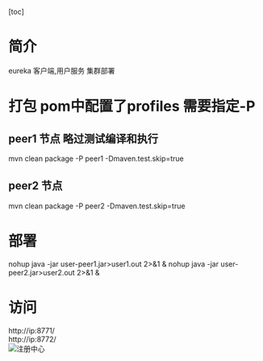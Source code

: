 [toc]
# 简介
eureka 客户端,用户服务
集群部署
# 打包 pom中配置了profiles 需要指定-P
## peer1 节点 略过测试编译和执行
mvn clean package -P peer1 -Dmaven.test.skip=true
## peer2 节点
mvn clean package -P peer2 -Dmaven.test.skip=true
# 部署
nohup java -jar user-peer1.jar>user1.out 2>&1 &
nohup java -jar user-peer2.jar>user2.out 2>&1 &

# 访问
http://ip:8771/  
http://ip:8772/  
![注册中心](https://note.youdao.com/yws/public/resource/030c5ed1a14c969b99e35b06051c9f7a/xmlnote/D8A74FEBE1BC4DF38557A65880439EC9/65675)
